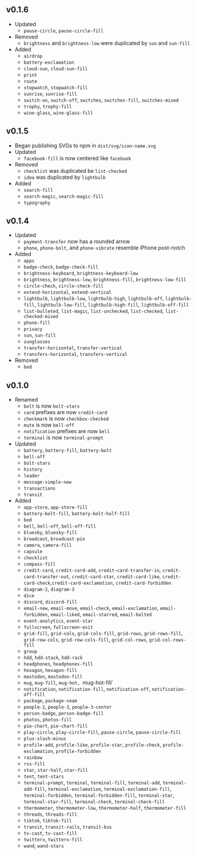 ## v0.1.6

- Updated
  - `pause-circle`, `pause-circle-fill`
- Removed
  - `brightness` and `brightness-low` were duplicated by `sun` and `sun-fill`
- Added
  - `airdrop`
  - `battery-exclamation`
  - `cloud-sun`, `cloud-sun-fill`
  - `print`
  - `route`
  - `stopwatch`, `stopwatch-fill`
  - `sunrise`, `sunrise-fill`
  - `switch-on`, `switch-off`, `switches`, `switches-fill`, `switches-mixed`
  - `trophy`, `trophy-fill`
  - `wine-glass`, `wine-glass-fill`

## v0.1.5

- Began publishing SVGs to npm in `dist/svg/icon-name.svg`
- Updated
  - `facebook-fill` is now centered like `facebook`
- Removed
  - `checklist` was duplicated be `list-checked`
  - `idea` was duplicated by `lightbulb`
- Added
  - `search-fill`
  - `search-magic`, `search-magic-fill`
  - `typography`

## v0.1.4

- Updated
  - `payment-transfer` now has a rounded arrow
  - `phone`, `phone-bolt`, and `phone-vibrate` resemble iPhone post-notch
- Added
  - `apps`
  - `badge-check`, `badge-check-fill`
  - `brightness-keyboard`, `brightness-keyboard-low`
  - `brightness`, `brightness-low`, `brightness-fill`, `brightness-low-fill`
  - `circle-check`, `circle-check-fill`
  - `extend-horizontal`, `extend-vertical`
  - `lightbulb`, `lightbulb-low`, `lightbulb-high`, `lightbulb-off`, `lightbulb-fill`, `lightbulb-low-fill`, `lightbulb-high-fill`, `lightbulb-off-fill`
  - `list-bulleted`, `list-magic`, `list-unchecked`, `list-checked`, `list-checked-mixed`
  - `phone-fill`
  - `privacy`
  - `sun`, `sun-fill`
  - `sunglasses`
  - `transfer-horizontal`, `transfer-vertical`
  - `transfers-horizontal`, `transfers-vertical`
- Removed
  - `bed`

## v0.1.0

- Renamed
  - `bolt` is now `bolt-stars`
  - `card` prefixes are now `credit-card`
  - `checkmark` is now `checkbox-checked`
  - `mute` is now `bell-off`
  - `notification` prefixes are now `bell`
  - `terminal` is now `terminal-prompt`
- Updated
  - `battery`, `battery-fill`, `battery-bolt`
  - `bell-off`
  - `bolt-stars`
  - `history`
  - `leader`
  - `message-simple-new`
  - `transactions`
  - `transit`
- Added
  - `app-store`, `app-store-fill`
  - `battery-bolt-fill`, `battery-bolt-half-fill`
  - `bed`
  - `bell`, `bell-off`, `bell-off-fill`
  - `bluesky`, `bluesky-fill`
  - `broadcast`, `broadcast-pin`
  - `camera`, `camera-fill`
  - `capsule`
  - `checklist`
  - `compass-fill`
  - `credit-card`, `credit-card-add`, `credit-card-transfer-in`, `credit-card-transfer-out`, `credit-card-star`, `credit-card-like`, `credit-card-check`,`credit-card-exclamation`, `credit-card-forbidden`
  - `diagram-2`, `diagram-3`
  - `dice`
  - `discord`, `discord-fill`
  - `email-new`, `email-move`, `email-check`, `email-exclamation`, `email-forbidden`, `email-liked`, `email-starred`, `email-bolted`
  - `event-analytics`, `event-star`
  - `fullscreen`, `fullscreen-exit`
  - `grid-fill`, `grid-cols`, `grid-cols-fill`, `grid-rows`, `grid-rows-fill`, `grid-row-cols`, `grid-row-cols-fill`, `grid-col-rows`, `grid-col-rows-fill`
  - `group`
  - `hdd`, `hdd-stack`, `hdd-rack`
  - `headphones`, `headphones-fill`
  - `hexagon`, `hexagon-fill`
  - `mastodon`, `mastodon-fill`
  - `mug`, `mug-fill`, `mug-hot, `mug-hot-fill`
  - `notification`, `notification-fill`, `notification-off`, `notification-off-fill`
  - `package`, `package-seam`
  - `people-2`, `people-3`, `people-3-center`
  - `person-badge`, `person-badge-fill`
  - `photos`, `photos-fill`
  - `pie-chart`, `pie-chart-fill`
  - `play-circle`, `play-circle-fill`, `pause-circle`, `pause-circle-fill`
  - `plus-slash-minus`
  - `profile-add`, `profile-like`, `profile-star`, `profile-check`, `profile-exclamation`, `profile-forbidden`
  - `rainbow`
  - `rss-fill`
  - `star`, `star-half`, `star-fill`
  - `tent`, `tent-stars`
  - `terminal-prompt`, `terminal`, `terminal-fill`, `terminal-add`, `terminal-add-fill`, `terminal-exclamation`, `terminal-exclamation-fill`, `terminal-forbidden`, `terminal-forbidden-fill`, `terminal-star`, `terminal-star-fill`, `terminal-check`, `terminal-check-fill`
  - `thermometer`, `thermometer-low`, `thermometer-half`, `thermometer-fill`
  - `threads`, `threads-fill`
  - `tiktok`, `tiktok-fill`
  - `transit`, `transit-rails`, `transit-bus`
  - `tv-cast`, `tv-cast-fill`
  - `twitterx`, `twitterx-fill`
  - `wand`, `wand-stars`
